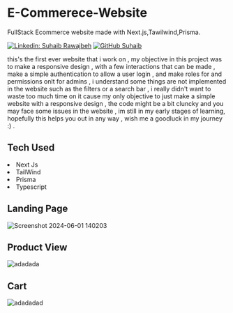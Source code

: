 # E-Commerece-Website
FullStack Ecommerce website made with Next.js,Tawilwind,Prisma.<br>

[![Linkedin: Suhaib Rawajbeh](https://img.shields.io/badge/-suhaibrawajbeh-blue?style=flat-square&logo=Linkedin&logoColor=white&link=https://www.linkedin.com/in/subaibbb/)](https://www.linkedin.com/in/suhaib-ْrawajbeh-4527a5303/)
[![GitHub Suhaib](https://img.shields.io/github/followers/ItsLawy?label=follow&style=social)](https://github.com/ItsLawy)

this's the first ever website that i work on , my objective in this project was to make a responsive design , with a few interactions that can be made , make a simple authentication
to allow a user login , and make roles for and permissions onlt for admins , i understand some things are not implemented in the website such as the filters or a search bar , i really didn't want to waste 
too much time on it cause my only objective to just make a simple website with a responsive design , the code might be a bit cluncky and you may face some issues in the website , im still in my early stages of learning,
hopefully this helps you out in any way , wish me a goodluck in my journey :) . 

<h2>Tech Used</h2>
<li>Next Js</li>
<li>TailWind</li>
<li>Prisma</li>
<li>Typescript</li>

<h2>Landing Page</h2>

![Screenshot 2024-06-01 140203](https://github.com/ItsLawy/E-Commerce-Website/assets/149022910/6c522d5f-33dc-4459-aad9-01a44e9e0e2e)

<h2>Product View</h2>

![adadada](https://github.com/ItsLawy/E-Commerce-Website/assets/149022910/855cc718-3ad4-47e1-8766-1cf701575fee)

<h2>Cart</h2>

![adadadad](https://github.com/ItsLawy/E-Commerce-Website/assets/149022910/b62f2846-05b7-4dfd-8c62-f3f0cf43b72b)
